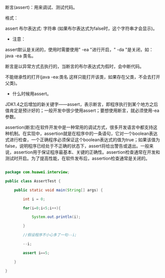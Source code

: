 断言(assert)：用来调试、测试代码。
格式：
assert 布尔表达式: 字符串  (如果布尔表达式为false时，这个字符串才会显示)。
* 注意：
assert默认是关闭的，使用时需要使用" -ea "进行开启，" -da "是关闭，如：java -ea 类名。
断言是以异常方式去执行的，当断言的布尔表达式为假时，会中断代码。
不能继承性的打开(java -ea:类名  这样只能打开该类，如果存在父类，不会去打开父类)。
* 什么时候用assert。
JDK1.4之后增加的新关键字——assert，表示断言，即程序执行到某个地方之后值肯定是预计好的；一般开发中很少使用assert；要想使用断言，就必须使用-ea参数。
assertion(断言)在软件开发中是一种常用的调试方式，很多开发语言中都支持这种机制。在实现中，assertion就是在程序中的一条语句，它对一个boolean表达式进行检查，一个正确程序必须保证这个boolean表达式的值为true；如果该值为false，说明程序已经处于不正确的状态下，assert将给出警告或退出。一般来说，assertion用于保证程序最基本、关键的正确性。assertion检查通常在开发和测试时开启。为了提高性能，在软件发布后，assertion检查通常是关闭的。 
```java  
package com.huawei.interview;public class AssertTest {
	public static void main(String[] args) {
		int i = 0;
		for(i=0;i<5;i++){
			System.out.println(i);
		}
		//假设程序不小心多了一句--i;
		--i;
		assert i==5;		
	}
}
```